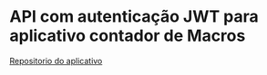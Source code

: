 # API com autenticação JWT para aplicativo contador de Macros
[Repositorio do aplicativo](https://github.com/pedrofaleiros/macros_app)
